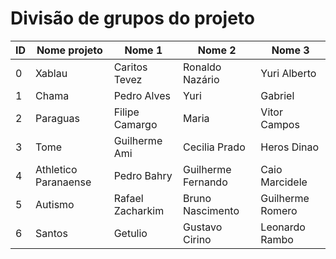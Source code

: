 # Divisão de grupos do projeto

ID | Nome projeto | Nome 1 | Nome 2 | Nome 3
---|---|------|-----------|-----
0 | Xablau | Caritos Tevez | Ronaldo Nazário | Yuri Alberto
1 | Chama | Pedro Alves | Yuri | Gabriel
2 | Paraguas | Filipe Camargo | Maria | Vitor Campos
3 | Tome | Guilherme Ami | Cecilia Prado | Heros Dinao
4 | Athletico Paranaense | Pedro Bahry | Guilherme Fernando | Caio Marcidele
5 | Autismo | Rafael Zacharkim | Bruno Nascimento | Guilherme Romero
6 | Santos | Getulio | Gustavo Cirino | Leonardo Rambo
